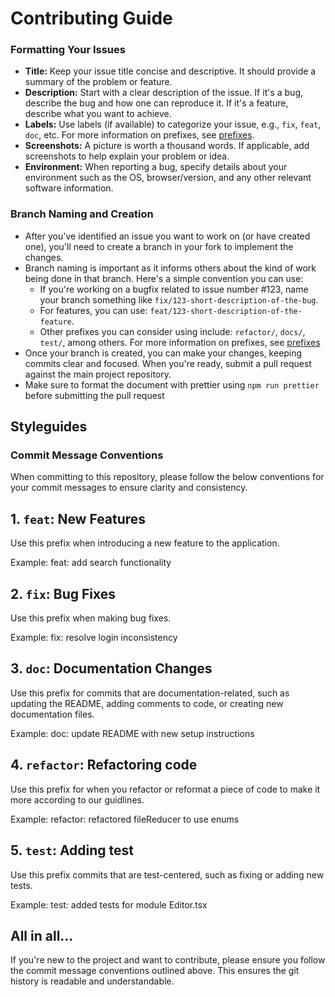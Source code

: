 # Contributing Guide

### Formatting Your Issues

- **Title:** Keep your issue title concise and descriptive. It should provide a summary of the problem or feature.
- **Description:** Start with a clear description of the issue. If it's a bug, describe the bug and how one can reproduce it. If it's a feature, describe what you want to achieve.
- **Labels:** Use labels (if available) to categorize your issue, e.g., `fix`, `feat`, `doc`, etc. For more information on prefixes, see [prefixes](#commit-message-conventions).
- **Screenshots:** A picture is worth a thousand words. If applicable, add screenshots to help explain your problem or idea.
- **Environment:** When reporting a bug, specify details about your environment such as the OS, browser/version, and any other relevant software information.

### Branch Naming and Creation

- After you've identified an issue you want to work on (or have created one), you'll need to create a branch in your fork to implement the changes.
- Branch naming is important as it informs others about the kind of work being done in that branch. Here's a simple convention you can use:
  - If you're working on a bugfix related to issue number #123, name your branch something like `fix/123-short-description-of-the-bug`.
  - For features, you can use: `feat/123-short-description-of-the-feature`.
  - Other prefixes you can consider using include: `refactor/`, `docs/`, `test/`, among others. For more information on prefixes, see [prefixes](#commit-message-conventions)
- Once your branch is created, you can make your changes, keeping commits clear and focused. When you're ready, submit a pull request against the main project repository.
- Make sure to format the document with prettier using `npm run prettier` before submitting the pull request

## Styleguides

### Commit Message Conventions

When committing to this repository, please follow the below conventions for your commit messages to ensure clarity and consistency.

## 1. `feat`: New Features

Use this prefix when introducing a new feature to the application.

Example:
feat: add search functionality


## 2. `fix`: Bug Fixes

Use this prefix when making bug fixes.

Example:
fix: resolve login inconsistency


## 3. `doc`: Documentation Changes

Use this prefix for commits that are documentation-related, such as updating the README, adding comments to code, or creating new documentation files.

Example:
doc: update README with new setup instructions

## 4. `refactor`: Refactoring code
Use this prefix for when you refactor or reformat a piece of code to make it more according to our guidlines.

Example: refactor: refactored fileReducer to use enums

## 5. `test`: Adding test
Use this prefix commits that are test-centered, such as fixing or adding new tests.

Example: test: added tests for module Editor.tsx

## All in all...

If you're new to the project and want to contribute, please ensure you follow the commit message conventions outlined above. This ensures the git history is readable and understandable.